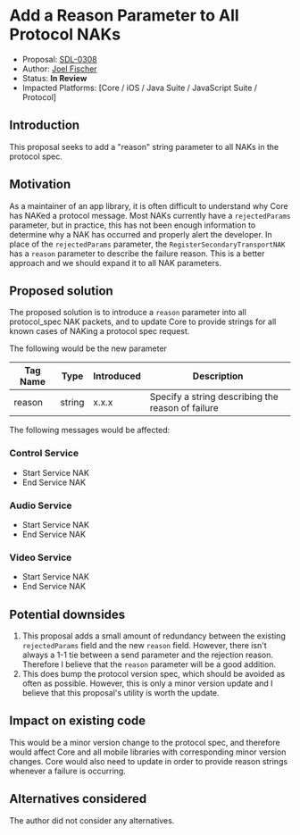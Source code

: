 # Add a Reason Parameter to All Protocol NAKs

* Proposal: [SDL-0308](0308-protocol-nak-reason.md)
* Author: [Joel Fischer](https://github.com/joeljfischer)
* Status: **In Review**
* Impacted Platforms: [Core / iOS / Java Suite / JavaScript Suite / Protocol]

## Introduction
This proposal seeks to add a "reason" string parameter to all NAKs in the protocol spec.

## Motivation
As a maintainer of an app library, it is often difficult to understand why Core has NAKed a protocol message. Most NAKs currently have a `rejectedParams` parameter, but in practice, this has not been enough information to determine why a NAK has occurred and properly alert the developer. In place of the `rejectedParams` parameter, the `RegisterSecondaryTransportNAK` has a `reason` parameter to describe the failure reason. This is a better approach and we should expand it to all NAK parameters.

## Proposed solution
The proposed solution is to introduce a `reason` parameter into all protocol_spec NAK packets, and to update Core to provide strings for all known cases of NAKing a protocol spec request.

The following would be the new parameter

| Tag Name | Type | Introduced | Description |
|----------|------|------------|-------------|
| reason | string | x.x.x | Specify a string describing the reason of failure |

The following messages would be affected:

### Control Service
* Start Service NAK
* End Service NAK

### Audio Service
* Start Service NAK
* End Service NAK

### Video Service
* Start Service NAK
* End Service NAK

## Potential downsides
1. This proposal adds a small amount of redundancy between the existing `rejectedParams` field and the new `reason` field. However, there isn't always a 1-1 tie between a send parameter and the rejection reason. Therefore I believe that the `reason` parameter will be a good addition.
2. This does bump the protocol version spec, which should be avoided as often as possible. However, this is only a minor version update and I believe that this proposal's utility is worth the update.

## Impact on existing code
This would be a minor version change to the protocol spec, and therefore would affect Core and all mobile libraries with corresponding minor version changes. Core would also need to update in order to provide reason strings whenever a failure is occurring.

## Alternatives considered
The author did not consider any alternatives.
